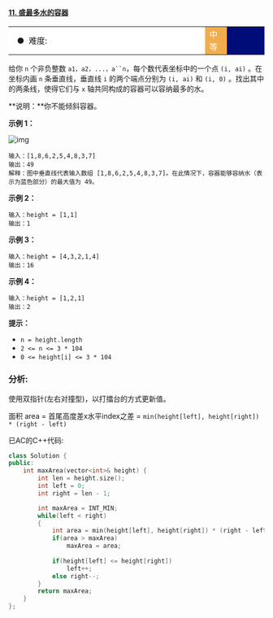 #### [11. 盛最多水的容器](https://leetcode-cn.com/problems/container-with-most-water/)

<table>    <tr>     <td bgcolor=white>&nbsp; ● &nbsp;难度: </td>    <td bgcolor=#F0AD4E width=8.5%><font color=white>中等</font></td> <td bgcolor=white　width=79%></td>  </tr></table>



给你 `n` 个非负整数 `a1，a2，...，a``n`，每个数代表坐标中的一个点 `(i, ai)` 。在坐标内画 `n` 条垂直线，垂直线 `i` 的两个端点分别为 `(i, ai)` 和 `(i, 0)` 。找出其中的两条线，使得它们与 `x` 轴共同构成的容器可以容纳最多的水。

**说明：**你不能倾斜容器。

 

**示例 1：**

![img](https://aliyun-lc-upload.oss-cn-hangzhou.aliyuncs.com/aliyun-lc-upload/uploads/2018/07/25/question_11.jpg)

```
输入：[1,8,6,2,5,4,8,3,7]
输出：49 
解释：图中垂直线代表输入数组 [1,8,6,2,5,4,8,3,7]。在此情况下，容器能够容纳水（表示为蓝色部分）的最大值为 49。
```

**示例 2：**

```
输入：height = [1,1]
输出：1
```

**示例 3：**

```
输入：height = [4,3,2,1,4]
输出：16
```

**示例 4：**

```
输入：height = [1,2,1]
输出：2
```

 

**提示：**

- `n = height.length`
- `2 <= n <= 3 * 104`
- `0 <= height[i] <= 3 * 104`



### 分析:

使用双指针(左右对撞型)，以打擂台的方式更新值。

面积 area =  首尾高度差x水平index之差 = `min(height[left], height[right]) * (right - left)`



已AC的C++代码:

```cpp
class Solution {
public:
    int maxArea(vector<int>& height) {
        int len = height.size();
        int left = 0;
        int right = len - 1;

        int maxArea = INT_MIN;        
        while(left < right)
        {
            int area = min(height[left], height[right]) * (right - left);
            if(area > maxArea)
                maxArea = area;
            
            if(height[left] <= height[right])
                left++;
            else right--;
        }
        return maxArea;
    }
};
```



















